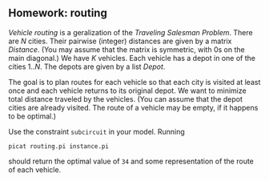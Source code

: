 ## Homework: routing

_Vehicle routing_ is a geralization of the _Traveling Salesman Problem_. There are $N$ cities. Their pairwise (integer) distances are given by a matrix $Distance$. (You may assume that the matrix is symmetric, with 0s on the main diagonal.) We have $K$ vehicles. Each vehicle has a depot in one of the cities $1..N$. The depots are given by a list $Depot$. 

The goal is to plan routes for each vehicle so that each city is visited at least once and each vehicle returns to its original depot. We want to minimize total distance traveled by the vehicles. (You can assume that the depot cities are already visited. The route of a vehicle may be empty, if it happens to be optimal.)

Use the constraint `subcircuit` in your model. Running

```
picat routing.pi instance.pi
```
should return the optimal value of `34` and some representation of the route of each vehicle.

